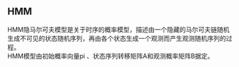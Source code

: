 ## HMM  
HMM隐马尔可夫模型是关于时序的概率模型，描述由一个隐藏的马尔可夫链随机生成不可见的状态随机序列，再由各个状态生成一个观测而产生观测随机序列的过程。  
HMM模型由初始概率向量pi 、状态序列转移矩阵A和观测概率矩阵B据定。  

